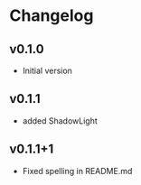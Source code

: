 # Changelog

## v0.1.0

-   Initial version

## v0.1.1

-   added ShadowLight

## v0.1.1+1

-   Fixed spelling in README.md
